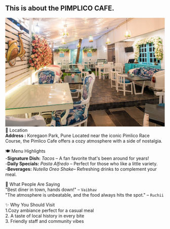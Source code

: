This is about the **PIMPLICO CAFE**.
---
![Pimplico](Pimplico.jpg)
📍 Location<br>
**Address :** Koregaon Park, Pune
Located near the iconic Pimlico Race Course, the Pimlico Cafe offers a cozy atmosphere with a side of nostalgia.

🍽️ Menu Highlights<br>
-**Signature Dish:** *Tacos* – A fan favorite that's been around for years!<br>
-**Daily Specials:** *Pasta Alfredo* – Perfect for those who like a little variety.<br>
-**Beverages:** *Nutella Oreo Shake*– Refreshing drinks to complement your meal.

💬 What People Are Saying<br>
"Best diner in town, hands down!" – `Vaibhav`<br>
"The atmosphere is unbeatable, and the food always hits the spot." – `Ruchii`

✨ Why You Should Visit<br>
1.Cozy ambiance perfect for a casual meal<br>
2. A taste of local history in every bite<br>
3. Friendly staff and community vibes
